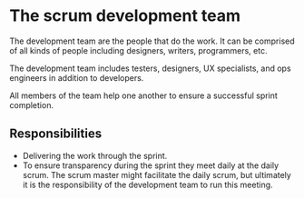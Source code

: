# The scrum development team

The development team are the people that do the work. It can be comprised of all kinds of people including designers, writers, programmers, etc.

The development team includes testers, designers, UX specialists, and ops engineers in addition to developers.

All members of the team help one another to ensure a successful sprint completion.


## Responsibilities

- Delivering the work through the sprint.
- To ensure transparency during the sprint they meet daily at the daily scrum. The scrum master might facilitate the daily scrum, but ultimately it is the responsibility of the development team to run this meeting.

